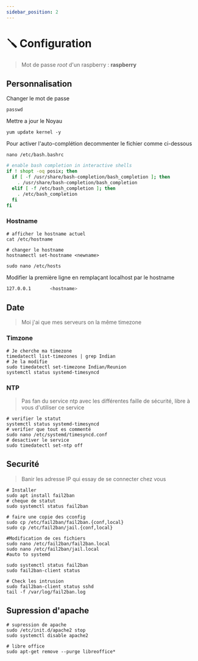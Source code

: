 ```yaml
---
sidebar_position: 2
---
```


# 🪛 Configuration

> Mot de passe _root_ d'un raspberry : **raspberry**

## Personnalisation

Changer le mot de passe

```Shell
passwd
```

Mettre a jour le Noyau

```Shell
yum update kernel -y
```

Pour activer l'auto-complétion decommenter le fichier comme ci-dessous

```Shell
nano /etc/bash.bashrc
```

```Bash
# enable bash completion in interactive shells
if ! shopt -oq posix; then
  if [ -f /usr/share/bash-completion/bash_completion ]; then
    . /usr/share/bash-completion/bash_completion
  elif [ -f /etc/bash_completion ]; then
    . /etc/bash_completion
  fi
fi
```

### Hostname

```SHELL
# afficher le hostname actuel
cat /etc/hostname

# changer le hostname
hostnamectl set-hostname <newname>
```

```Shell
sudo nano /etc/hosts
```

Modifier la première ligne en remplaçant localhost par le hostname

```Bash
127.0.0.1       <hostname>
```

## Date

> Moi j'ai que mes serveurs on la même timezone

### Timzone

```Shell
# Je cherche ma timezone
timedatectl list-timezones | grep Indian
# Je la modifie
sudo timedatectl set-timezone Indian/Reunion
systemctl status systemd-timesyncd
```

### NTP

> Pas fan du service ntp avec les différentes faille de sécurité, libre à vous d'utiliser ce service

```Shell
# verifier le statut
systemctl status systemd-timesyncd
# verifier que tout es commenté
sudo nano /etc/systemd/timesyncd.conf
# desactiver le service
sudo timedatectl set-ntp off
```

## Securité

> Banir les adresse IP qui essay de se connecter chez vous

```Shell
# Installer
sudo apt install fail2ban
# cheque de statut
sudo systemctl status fail2ban

# faire une copie des cconfig
sudo cp /etc/fail2ban/fail2ban.{conf,local}
sudo cp /etc/fail2ban/jail.{conf,local}

#Modification de ces fichiers
sudo nano /etc/fail2ban/fail2ban.local
sudo nano /etc/fail2ban/jail.local
#auto to systemd

sudo systemctl status fail2ban
sudo fail2ban-client status

# Check les intrusion
sudo fail2ban-client status sshd
tail -f /var/log/fail2ban.log
```

## Supression d'apache

```shell
# supression de apache
sudo /etc/init.d/apache2 stop
sudo systemctl disable apache2

# libre office
sudo apt-get remove --purge libreoffice*
```